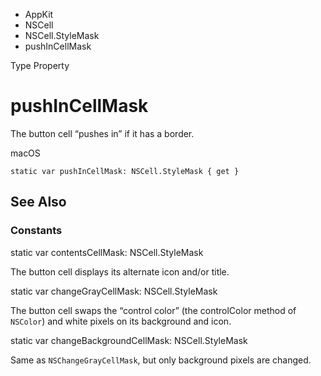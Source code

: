

- AppKit
- NSCell
- NSCell.StyleMask
-  pushInCellMask 

Type Property

# pushInCellMask

The button cell “pushes in” if it has a border.

macOS

``` source
static var pushInCellMask: NSCell.StyleMask { get }
```

## See Also

### Constants

static var contentsCellMask: NSCell.StyleMask

The button cell displays its alternate icon and/or title.

static var changeGrayCellMask: NSCell.StyleMask

The button cell swaps the “control color” (the controlColor method of `NSColor`) and white pixels on its background and icon.

static var changeBackgroundCellMask: NSCell.StyleMask

Same as `NSChangeGrayCellMask`, but only background pixels are changed.

